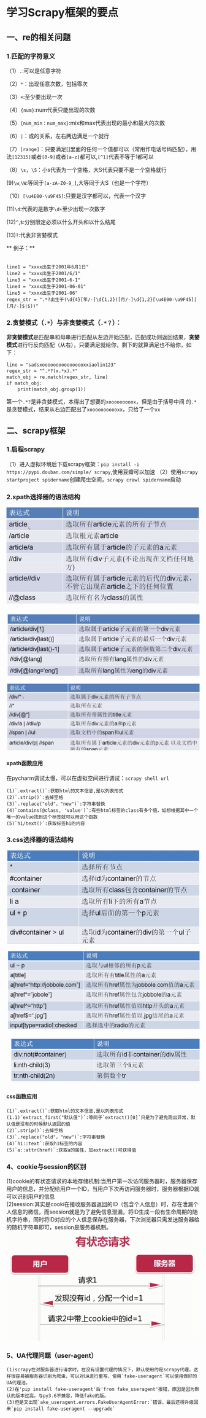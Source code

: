 # 学习Scrapy框架的要点

## 一、re的相关问题

### 1.匹配的字符意义
（1）`.`:可以是任意字符

（2）`*`：出现任意次数，包括零次

（3）`+`:至少要出现一次

（4）`{num}`:num代表只能出现的次数

（5）`{num_min：num_max}`:mix和max代表出现的最小和最大的次数

（6）`|`：或的关系，左右两边满足一个就行

（7）`[range]`：只要满足[]里面的任何一个值都可以（常用作电话号码匹配），用法`[12315]`或者`[0-9]`或者`[a-z]`都可以,`[^1]`代表不等于1都可以

（8）`\s`，`\S`：小s代表为一个空格，大S代表只要不是一个空格就行

(9)`\w`,`\W`:等同于`[a-zA-Z0-9_]`,大等同于大S（也是一个字符）

（10）`[\u4E00-\u9F45]`:只要是汉字都可以，代表一个汉字

(11)`\d`:代表的是数字`\d+`至少出现一次数字

(12)`^`,`$`:分别限定必须以什么开头和以什么结尾

(13)`?`:代表非贪婪模式

** 例子：**
```

line1 = "xxxx出生于2001年6月1日"
line2 = "xxxx出生于2001/6/1"
line3 = "xxxx出生于2001-6-1"
line4 = "xxxx出生于2001-06-01"
line5 = "xxxx出生于2001-06"
regex_str = ".*?出生于(\d{4}[年/-]\d{1,2}([月/-]\d{1,2}[\u4E00-\u9F45]|[月/-]$|$))"
```



### 2.贪婪模式（`.*`）与非贪婪模式（`.*？`）：
**非贪婪模式**是匹配串和母串进行匹配从左边开始匹配，匹配成功则返回结果，**贪婪模式**进行行反向匹配（从右），只要满足就给你，剩下的就算满足也不给你，如下：

```
line = "sadsxoooooooooooooooxxiaolin123"
regex_str = "^.*?(x.*x).*"
match_obj = re.match(regex_str, line)
if match_obj:
    print(match_obj.group(1))
```
第一个`.*?`是非贪婪模式，本得出了想要的`xooooooooox`，但是由于括号中间
的`.*`是贪婪模式，结果从右边匹配出了`xooooooooooxx`，只给了一个`xx`


## 二、scrapy框架

### 1.启程scrapy
（1）进入虚拟环境后下载scrapy框架：`pip install -i https://pypi.douban.com/simple/ scrapy`,使用豆瓣可以加速
（2）使用`scrapy startproject spidername`创建爬虫空间，`scrapy crawl spidername`启动


### 2.xpath选择器的语法结构
![xp][xpath]

![xp1][xpath1]


![xp2][xpath2]

#### xpath函数应用
在pycharm调试太慢，可以在虚拟空间进行调试：`scrapy shell url`

	(1)`.extract()`:获取html的文本信息,是以列表形式
	(2)`.strip()`:去掉空格
	(3)`.replace("old"，"new")`:字符串替换
	(4)`contains(@class, 'value')`:有些html标签的class有多个值，如想根据其中一个唯一的value找到这个标签就可以用这个函数
	(5)`h1/text()`:获取标签h1的内容

### 3.css选择器的语法结构

![cs][css]

![cs1][css1]

![cs2][css2]


#### css函数应用
	(1)`.extract()`:获取html的文本信息,是以列表形式
	(1.1)`extract_first("默认值")`:等同于`extract()[0]`只是为了避免跑出异常，默认值是没有的时候默认返回的值
	(2)`.strip()`:去掉空格
	(3)`.replace("old"，"new")`:字符串替换
	(4)`h1::text`:获取h1标签的内容
	(5)`a::attr(href)`:获取a的属性，加extract()可获得值



### 4、cookie与session的区别
  (1)cookie的有状态请求的本地存储机制:当用户第一次访问服务器时，服务器保存用户的信息，并分配给用户一个ID，当用户下次再访问服务器时，服务器根据ID就可以识别用户的信息  
  (2)session:其实是cooki在接收服务器返回的ID（包含个人信息）时，存在泄漏个人信息的微信，而seesion就是为了避免信息泄漏，将ID生成一段有生命周期的随机字符串，同时将ID对应的个人信息保存在服务器，下次浏览器只需发送服务器给的随机字符串即可，session是服务器机制。
![cookie][cook]




### 5、UA代理问题（user-agent）
	(1)scrapy在对服务器进行请求时，在没有设置代理的情况下，默认使用的是scrapy代理，这样很容易被服务器识别为爬虫，可以对UA进行重写，使用`fake-useragent`可以使用做好的UA代理池。
	(2)在'pip install fake-useragent'后'from fake_useragent'报错，原因是因为默认的版本过高，与py3.6不兼容，降低fake的版。
	(3)但是又出现`ake_useragent.errors.FakeUserAgentError:`错误，最后还得升级回来`pip install fake-useragent --upgrade`
	
	    
	 






<!---  链接  -->  
[xpath]:images/xpath.png
[xpath1]:images/xpath1.png
[xpath2]:images/xpath2.png
[css]:images/css.png
[css1]:images/css1.png
[css2]:images/css2.png
[cook]:images/cookie.png
